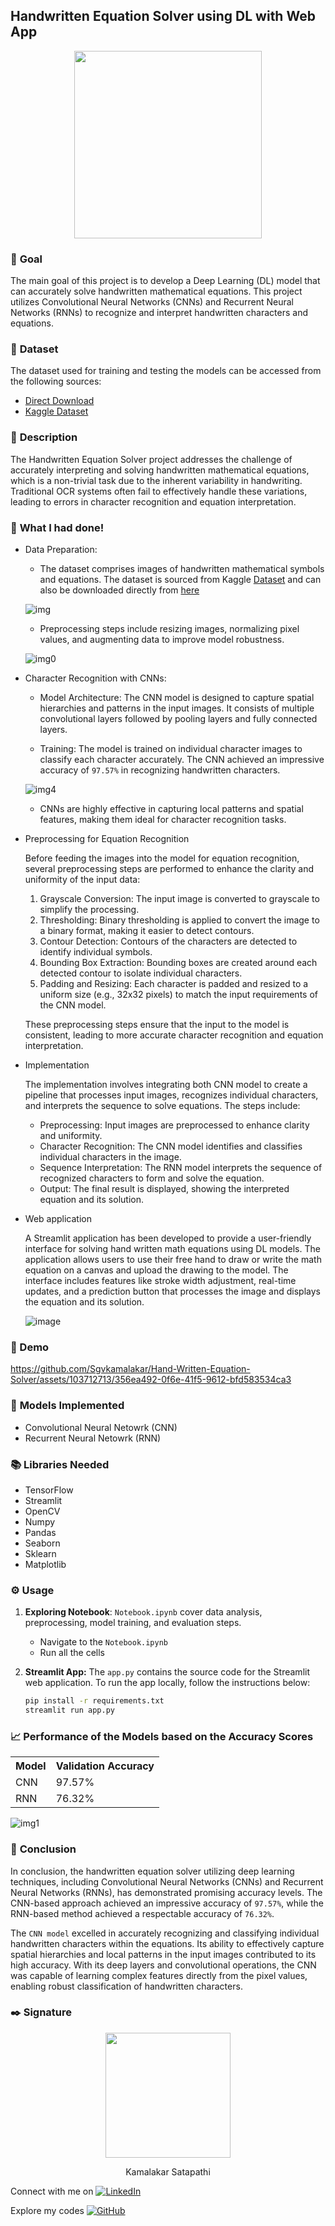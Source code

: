 ## Handwritten Equation Solver using DL with Web App

<p align="center">
<img src="https://github.com/abhisheks008/DL-Simplified/assets/103712713/98412d7d-f0e7-4e87-bfa5-d3d401736d1d" width=300 height=300/>
</p>

### 🎯 **Goal**

The main goal of this project is to develop a Deep Learning (DL) model that can accurately solve handwritten mathematical equations. This project utilizes Convolutional Neural Networks (CNNs) and Recurrent Neural Networks (RNNs) to recognize and interpret handwritten characters and equations.

### 🧵 **Dataset**

The dataset used for training and testing the models can be accessed from the following sources:
- [Direct Download](https://cainvas-static.s3.amazonaws.com/media/user_data/Yuvnish17/data.zip)
- [Kaggle Dataset](https://www.kaggle.com/datasets/xainano/handwrittenmathsymbols/data) 


### 🧾 **Description**

The Handwritten Equation Solver project addresses the challenge of accurately interpreting and solving handwritten mathematical equations, which is a non-trivial task due to the inherent variability in handwriting. Traditional OCR systems often fail to effectively handle these variations, leading to errors in character recognition and equation interpretation.


### 🧮 **What I had done!**

- Data Preparation:

    - The dataset comprises images of handwritten mathematical symbols and equations. The dataset is sourced from Kaggle [Dataset](https://www.kaggle.com/datasets/xainano/handwrittenmathsymbols/data) and can also be downloaded directly from [here](https://cainvas-static.s3.amazonaws.com/media/user_data/Yuvnish17/data.zip)

    ![img](https://github.com/abhisheks008/DL-Simplified/assets/103712713/3cebe29a-4626-49dc-8ef8-c1376078d038)

    - Preprocessing steps include resizing images, normalizing pixel values, and augmenting data to improve model robustness.

    ![img0](https://github.com/abhisheks008/DL-Simplified/assets/103712713/befbdbde-9f56-4d04-bed3-d6775ee1c49f)



- Character Recognition with CNNs:

    - Model Architecture: The CNN model is designed to capture spatial hierarchies and patterns in the input images. It consists of multiple convolutional layers followed by pooling layers and fully connected layers.

   
    - Training: The model is trained on individual character images to classify each character accurately. The CNN achieved an impressive accuracy of `97.57%` in recognizing handwritten characters.

    ![img4](https://github.com/abhisheks008/DL-Simplified/assets/103712713/f8b129c6-df32-4071-8c65-4879dd7c66e1)

    
    - CNNs are highly effective in capturing local patterns and spatial features, making them ideal for character recognition tasks.

- Preprocessing for Equation Recognition

  Before feeding the images into the model for equation recognition, several preprocessing steps are performed to enhance the clarity and uniformity of the input data:

  1. Grayscale Conversion: The input image is converted to grayscale to simplify the processing.
  2. Thresholding: Binary thresholding is applied to convert the image to a binary format, making it easier to detect contours.
  3. Contour Detection: Contours of the characters are detected to identify individual symbols.
  4. Bounding Box Extraction: Bounding boxes are created around each detected contour to isolate individual characters.
  4. Padding and Resizing: Each character is padded and resized to a uniform size (e.g., 32x32 pixels) to match the input requirements of the CNN model.

  These preprocessing steps ensure that the input to the model is consistent, leading to more accurate character recognition and equation interpretation.

- Implementation

  The implementation involves integrating both CNN model to create a pipeline that processes input images, recognizes individual characters, and interprets the sequence to solve equations. The steps include:
  - Preprocessing: Input images are preprocessed to enhance clarity and uniformity.
  - Character Recognition: The CNN model identifies and classifies individual characters in the image.
  - Sequence Interpretation: The RNN model interprets the sequence of recognized characters to form and solve the equation.
  - Output: The final result is displayed, showing the interpreted equation and its solution.

-  Web application

    A Streamlit application has been developed to provide a user-friendly interface for solving hand written math equations using DL models. The application allows users to use their free hand to draw or write the math equation on a canvas and upload the drawing to the model. The interface includes features like stroke width adjustment, real-time updates, and a prediction button that processes the image and displays the equation and its solution.


   ![image](https://github.com/Sgvkamalakar/Hand-Written-Equation-Solver/assets/103712713/da75072d-482d-4b4f-8b2e-9fafd519f1be)


### 🎥 Demo

https://github.com/Sgvkamalakar/Hand-Written-Equation-Solver/assets/103712713/356ea492-0f6e-41f5-9612-bfd583534ca3

 
### 🚀 **Models Implemented**

- Convolutional Neural Netowrk (CNN)
- Recurrent Neural Netowrk (RNN)

### 📚 **Libraries Needed**

- TensorFlow
- Streamlit
- OpenCV
- Numpy
- Pandas
- Seaborn
- Sklearn
- Matplotlib


### ⚙️ **Usage**

1. **Exploring Notebook**: `Notebook.ipynb` cover data analysis, preprocessing, model training, and evaluation steps.
   -  Navigate to the `Notebook.ipynb`
   -  Run all the cells
2. **Streamlit App:** The `app.py` contains the source code for the Streamlit web application. To run the app locally, follow the instructions below:

    ```bash
    pip install -r requirements.txt
    streamlit run app.py
    ```

    
### 📈 **Performance of the Models based on the Accuracy Scores**

<div align="center">
<table>
  <tr>
    <th>Model</th>
    <th>Validation Accuracy</th>
  </tr>
  <tr>
    <td>CNN</td>
    <td>97.57%</td>
  </tr>
  <tr>
    <td>RNN</td>
    <td>76.32%</td>
  </tr>
</table>
</div>

![img1](https://github.com/abhisheks008/DL-Simplified/assets/103712713/f6aadfb9-874c-4734-b5c3-e55792ba4218)


### 📢 **Conclusion**

In conclusion, the handwritten equation solver utilizing deep learning techniques, including Convolutional Neural Networks (CNNs) and Recurrent Neural Networks (RNNs), has demonstrated promising accuracy levels. The CNN-based approach achieved an impressive accuracy of `97.57%`, while the RNN-based method achieved a respectable accuracy of `76.32%`.

The `CNN model` excelled in accurately recognizing and classifying individual handwritten characters within the equations. Its ability to effectively capture spatial hierarchies and local patterns in the input images contributed to its high accuracy. With its deep layers and convolutional operations, the CNN was capable of learning complex features directly from the pixel values, enabling robust classification of handwritten characters.


### ✒️ **Signature**

<p align="center">
  <img src="https://github.com/sgvkamalakar.png" height="200" width="200"/>
</p>
<p align="center">
  Kamalakar Satapathi
</p>

 
Connect with me on [![LinkedIn](https://img.shields.io/badge/-Kamalakar_Satapathi-0077B5?style=flat-square&logo=linkedin&logoColor=white)](https://www.linkedin.com/in/sgvkamalakar)

Explore my codes [![GitHub](https://img.shields.io/badge/-Sgvkamalakar-181717?style=flat-square&logo=github)](https://github.com/sgvkamalakar)

